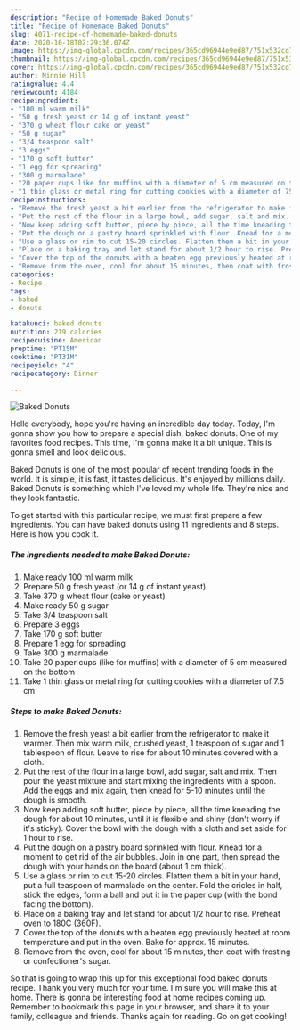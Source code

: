 ```yaml
---
description: "Recipe of Homemade Baked Donuts"
title: "Recipe of Homemade Baked Donuts"
slug: 4071-recipe-of-homemade-baked-donuts
date: 2020-10-18T02:29:36.074Z
image: https://img-global.cpcdn.com/recipes/365cd96944e9ed87/751x532cq70/baked-donuts-recipe-main-photo.jpg
thumbnail: https://img-global.cpcdn.com/recipes/365cd96944e9ed87/751x532cq70/baked-donuts-recipe-main-photo.jpg
cover: https://img-global.cpcdn.com/recipes/365cd96944e9ed87/751x532cq70/baked-donuts-recipe-main-photo.jpg
author: Minnie Hill
ratingvalue: 4.4
reviewcount: 4184
recipeingredient:
- "100 ml warm milk"
- "50 g fresh yeast or 14 g of instant yeast"
- "370 g wheat flour cake or yeast"
- "50 g sugar"
- "3/4 teaspoon salt"
- "3 eggs"
- "170 g soft butter"
- "1 egg for spreading"
- "300 g marmalade"
- "20 paper cups like for muffins with a diameter of 5 cm measured on the bottom"
- "1 thin glass or metal ring for cutting cookies with a diameter of 75 cm"
recipeinstructions:
- "Remove the fresh yeast a bit earlier from the refrigerator to make it warmer. Then mix warm milk, crushed yeast, 1 teaspoon of sugar and 1 tablespoon of flour. Leave to rise for about 10 minutes covered with a cloth."
- "Put the rest of the flour in a large bowl, add sugar, salt and mix. Then pour the yeast mixture and start mixing the ingredients with a spoon. Add the eggs and mix again, then knead for 5-10 minutes until the dough is smooth."
- "Now keep adding soft butter, piece by piece, all the time kneading the dough for about 10 minutes, until it is flexible and shiny (don&#39;t worry if it&#39;s sticky). Cover the bowl with the dough with a cloth and set aside for 1 hour to rise."
- "Put the dough on a pastry board sprinkled with flour. Knead for a moment to get rid of the air bubbles. Join in one part, then spread the dough with your hands on the board (about 1 cm thick)."
- "Use a glass or rim to cut 15-20 circles. Flatten them a bit in your hand, put a full teaspoon of marmalade on the center. Fold the cricles in half, stick the edges, form a ball and put it in the paper cup (with the bond facing the bottom)."
- "Place on a baking tray and let stand for about 1/2 hour to rise. Preheat oven to 180C (360F)."
- "Cover the top of the donuts with a beaten egg previously heated at room temperature and put in the oven. Bake for approx. 15 minutes."
- "Remove from the oven, cool for about 15 minutes, then coat with frosting or confectioner&#39;s sugar."
categories:
- Recipe
tags:
- baked
- donuts

katakunci: baked donuts 
nutrition: 219 calories
recipecuisine: American
preptime: "PT15M"
cooktime: "PT31M"
recipeyield: "4"
recipecategory: Dinner

---
```



![Baked Donuts](https://img-global.cpcdn.com/recipes/365cd96944e9ed87/751x532cq70/baked-donuts-recipe-main-photo.jpg)

Hello everybody, hope you're having an incredible day today. Today, I'm gonna show you how to prepare a special dish, baked donuts. One of my favorites food recipes. This time, I'm gonna make it a bit unique. This is gonna smell and look delicious.

Baked Donuts is one of the most popular of recent trending foods in the world. It is simple, it is fast, it tastes delicious. It's enjoyed by millions daily. Baked Donuts is something which I've loved my whole life. They're nice and they look fantastic.




To get started with this particular recipe, we must first prepare a few ingredients. You can have baked donuts using 11 ingredients and 8 steps. Here is how you cook it.

<!--inarticleads1-->

##### The ingredients needed to make Baked Donuts:

1. Make ready 100 ml warm milk
1. Prepare 50 g fresh yeast (or 14 g of instant yeast)
1. Take 370 g wheat flour (cake or yeast)
1. Make ready 50 g sugar
1. Take 3/4 teaspoon salt
1. Prepare 3 eggs
1. Take 170 g soft butter
1. Prepare 1 egg for spreading
1. Take 300 g marmalade
1. Take 20 paper cups (like for muffins) with a diameter of 5 cm measured on the bottom
1. Take 1 thin glass or metal ring for cutting cookies with a diameter of 7.5 cm




<!--inarticleads2-->

##### Steps to make Baked Donuts:

1. Remove the fresh yeast a bit earlier from the refrigerator to make it warmer. Then mix warm milk, crushed yeast, 1 teaspoon of sugar and 1 tablespoon of flour. Leave to rise for about 10 minutes covered with a cloth.
1. Put the rest of the flour in a large bowl, add sugar, salt and mix. Then pour the yeast mixture and start mixing the ingredients with a spoon. Add the eggs and mix again, then knead for 5-10 minutes until the dough is smooth.
1. Now keep adding soft butter, piece by piece, all the time kneading the dough for about 10 minutes, until it is flexible and shiny (don&#39;t worry if it&#39;s sticky). Cover the bowl with the dough with a cloth and set aside for 1 hour to rise.
1. Put the dough on a pastry board sprinkled with flour. Knead for a moment to get rid of the air bubbles. Join in one part, then spread the dough with your hands on the board (about 1 cm thick).
1. Use a glass or rim to cut 15-20 circles. Flatten them a bit in your hand, put a full teaspoon of marmalade on the center. Fold the cricles in half, stick the edges, form a ball and put it in the paper cup (with the bond facing the bottom).
1. Place on a baking tray and let stand for about 1/2 hour to rise. Preheat oven to 180C (360F).
1. Cover the top of the donuts with a beaten egg previously heated at room temperature and put in the oven. Bake for approx. 15 minutes.
1. Remove from the oven, cool for about 15 minutes, then coat with frosting or confectioner&#39;s sugar.




So that is going to wrap this up for this exceptional food baked donuts recipe. Thank you very much for your time. I'm sure you will make this at home. There is gonna be interesting food at home recipes coming up. Remember to bookmark this page in your browser, and share it to your family, colleague and friends. Thanks again for reading. Go on get cooking!
